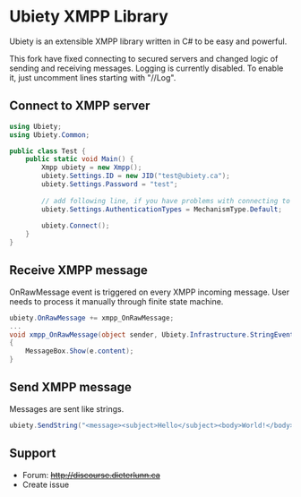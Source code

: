 Ubiety XMPP Library
===================

Ubiety is an extensible XMPP library written in C# to be easy and powerful.

This fork have fixed connecting to secured servers and changed logic of sending and receiving messages.
Logging is currently disabled. To enable it, just uncomment lines starting with "//Log".

Connect to XMPP server
----------------------

```c#
using Ubiety;
using Ubiety.Common;

public class Test {
    public static void Main() {
        Xmpp ubiety = new Xmpp();
        ubiety.Settings.ID = new JID("test@ubiety.ca");
        ubiety.Settings.Password = "test";
        
        // add following line, if you have problems with connecting to server
        ubiety.Settings.AuthenticationTypes = MechanismType.Default;
        
        ubiety.Connect();
    }
}
```

Receive XMPP message
--------------------

OnRawMessage event is triggered on every XMPP incoming message. User needs to process it manually through finite state machine.

```c#
ubiety.OnRawMessage += xmpp_OnRawMessage;
...
void xmpp_OnRawMessage(object sender, Ubiety.Infrastructure.StringEventArgs e)
{
    MessageBox.Show(e.content);
}
```

Send XMPP message
-----------------

Messages are sent like strings.

```c#
ubiety.SendString("<message><subject>Hello</subject><body>World!</body></message>");
```

Support
-------

* Forum: ~~<http://discourse.dieterlunn.ca>~~
* Create issue
